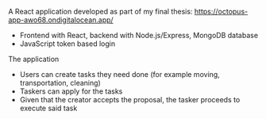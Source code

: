 A React application developed as part of my final thesis: https://octopus-app-awo68.ondigitalocean.app/

- Frontend with React, backend with Node.js/Express, MongoDB database
- JavaScript token based login

The application
- Users can create tasks they need done (for example moving, transportation, cleaning)
- Taskers can apply for the tasks 
- Given that the creator accepts the proposal, the tasker proceeds to execute said task 
